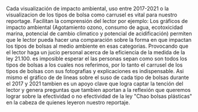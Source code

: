 
Cada visualización de impacto ambiental, uso entre 2017-2021 o la visualizacion de los tipos de bolsa como carrusel es vital para nuestro reportage. Facilitan la comprensión del lector por ejemplo:
Los gráficos de impacto ambiental (Agotamiento ozono, consumo de agua, ecotoxicidad marina, potencial de cambio climatico y potencial de acidificación) permiten que le lector pueda hacer una comparación sobre la forma en que impactan los tipos de bolsas al medio ambiente en esas categorias. Provocando que el lector haga un jucio personal acerca de la eficiencia de la medida de la ley 
21.100. es imposible esperar el las personas sepan como son todos los tipos de bolsas a los cuales nos referimos, por lo tanto el carrusel de los tipos de bolsas con sus fotografias y explicaciones es indispensable. Asi mismo el gráfico de de lineas sobre el suso de cada tipo de bolsas durante el 2017 y 2021 tambien es un apoyo clave que logra captar la tención del lector y genera preguntas que tambien aportan a la reflexión que queremos lograr sobre la efectividad o no efectividad de la ley "Chao bolsas plásticas" en la cabeza de quienes leyeron nuestro reportaje. 